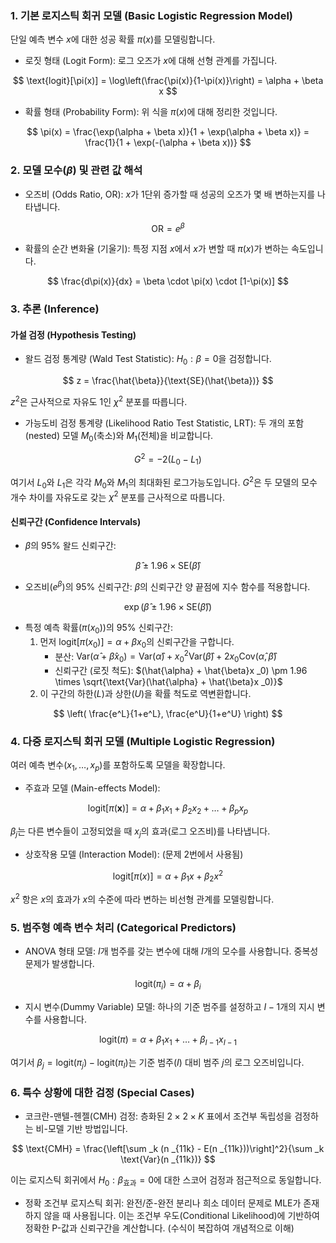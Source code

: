 ### 1. 기본 로지스틱 회귀 모델 (Basic Logistic Regression Model)

단일 예측 변수 $x$에 대한 성공 확률 $\pi(x)$를 모델링합니다.

*   로짓 형태 (Logit Form): 로그 오즈가 $x$에 대해 선형 관계를 가집니다.

$$ \text{logit}[\pi(x)] = \log\left(\frac{\pi(x)}{1-\pi(x)}\right) = \alpha + \beta x $$

*   확률 형태 (Probability Form): 위 식을 $\pi(x)$에 대해 정리한 것입니다.

$$ \pi(x) = \frac{\exp(\alpha + \beta x)}{1 + \exp(\alpha + \beta x)} = \frac{1}{1 + \exp(-(\alpha + \beta x))} $$

### 2. 모델 모수($\beta$) 및 관련 값 해석

*   오즈비 (Odds Ratio, OR): $x$가 1단위 증가할 때 성공의 오즈가 몇 배 변하는지를 나타냅니다.

$$ \text{OR} = e^\beta $$

*   확률의 순간 변화율 (기울기): 특정 지점 $x$에서 $x$가 변할 때 $\pi(x)$가 변하는 속도입니다.

$$ \frac{d\pi(x)}{dx} = \beta \cdot \pi(x) \cdot [1-\pi(x)] $$

### 3. 추론 (Inference)

#### 가설 검정 (Hypothesis Testing)

*   왈드 검정 통계량 (Wald Test Statistic): $H _0: \beta = 0$을 검정합니다.

$$ z = \frac{\hat{\beta}}{\text{SE}(\hat{\beta})} $$

$z^2$은 근사적으로 자유도 1인 $\chi^2$ 분포를 따릅니다.

*   가능도비 검정 통계량 (Likelihood Ratio Test Statistic, LRT): 두 개의 포함(nested) 모델 $M _0$(축소)와 $M _1$(전체)을 비교합니다.

$$ G^2 = -2(L _0 - L _1) $$

여기서 $L _0$와 $L _1$은 각각 $M _0$와 $M _1$의 최대화된 로그가능도입니다. $G^2$은 두 모델의 모수 개수 차이를 자유도로 갖는 $\chi^2$ 분포를 근사적으로 따릅니다.

#### 신뢰구간 (Confidence Intervals)

*   $\beta$의 95% 왈드 신뢰구간:

$$ \hat{\beta} \pm 1.96 \times \text{SE}(\hat{\beta}) $$

*   오즈비($e^\beta$)의 95% 신뢰구간: $\beta$의 신뢰구간 양 끝점에 지수 함수를 적용합니다.

$$ \exp\left( \hat{\beta} \pm 1.96 \times \text{SE}(\hat{\beta}) \right) $$

*   특정 예측 확률($\pi(x _0)$)의 95% 신뢰구간:
    1.  먼저 $\text{logit}[\pi(x _0)] = \alpha + \beta x _0$의 신뢰구간을 구합니다.
        *   분산: $\text{Var}(\hat{\alpha} + \hat{\beta}x _0) = \text{Var}(\hat{\alpha}) + x _0^2 \text{Var}(\hat{\beta}) + 2x _0 \text{Cov}(\hat{\alpha}, \hat{\beta})$
        *   신뢰구간 (로짓 척도): $(\hat{\alpha} + \hat{\beta}x _0) \pm 1.96 \times \sqrt{\text{Var}(\hat{\alpha} + \hat{\beta}x _0)}$
    2.  이 구간의 하한($L$)과 상한($U$)을 확률 척도로 역변환합니다.

$$ \left( \frac{e^L}{1+e^L}, \frac{e^U}{1+e^U} \right) $$


### 4. 다중 로지스틱 회귀 모델 (Multiple Logistic Regression)

여러 예측 변수($x _1, \dots, x _p$)를 포함하도록 모델을 확장합니다.

*   주효과 모델 (Main-effects Model):

$$ \text{logit}[\pi(\mathbf{x})] = \alpha + \beta _1 x _1 + \beta _2 x _2 + \dots + \beta _p x _p $$

$\beta _j$는 다른 변수들이 고정되었을 때 $x _j$의 효과(로그 오즈비)를 나타냅니다.

*   상호작용 모델 (Interaction Model): (문제 2번에서 사용됨)

$$ \text{logit}[\pi(x)] = \alpha + \beta _1 x + \beta _2 x^2 $$

$x^2$ 항은 $x$의 효과가 $x$의 수준에 따라 변하는 비선형 관계를 모델링합니다.

### 5. 범주형 예측 변수 처리 (Categorical Predictors)

*   ANOVA 형태 모델: $I$개 범주를 갖는 변수에 대해 $I$개의 모수를 사용합니다. 중복성 문제가 발생합니다.

$$ \text{logit}(\pi _i) = \alpha + \beta _i $$

*   지시 변수(Dummy Variable) 모델: 하나의 기준 범주를 설정하고 $I-1$개의 지시 변수를 사용합니다.

$$ \text{logit}(\pi) = \alpha + \beta _1 x _1 + \dots + \beta _{I-1}x _{I-1} $$

여기서 $\beta _j = \text{logit}(\pi _j) - \text{logit}(\pi _I)$는 기준 범주($I$) 대비 범주 $j$의 로그 오즈비입니다.

### 6. 특수 상황에 대한 검정 (Special Cases)

*   코크란-맨텔-헨젤(CMH) 검정: 층화된 $2 \times 2 \times K$ 표에서 조건부 독립성을 검정하는 비-모델 기반 방법입니다.

$$ \text{CMH} = \frac{\left[\sum _k (n _{11k} - E(n _{11k}))\right]^2}{\sum _k \text{Var}(n _{11k})} $$

이는 로지스틱 회귀에서 $H _0: \beta _{\text{효과}}=0$에 대한 스코어 검정과 점근적으로 동일합니다.

*   정확 조건부 로지스틱 회귀: 완전/준-완전 분리나 희소 데이터 문제로 MLE가 존재하지 않을 때 사용됩니다. 이는 조건부 우도(Conditional Likelihood)에 기반하여 정확한 P-값과 신뢰구간을 계산합니다. (수식이 복잡하여 개념적으로 이해)
